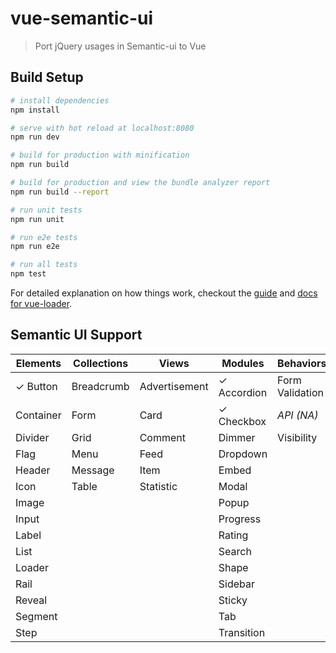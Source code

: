 # vue-semantic-ui

> Port jQuery usages in Semantic-ui to Vue

## Build Setup

``` bash
# install dependencies
npm install

# serve with hot reload at localhost:8080
npm run dev

# build for production with minification
npm run build

# build for production and view the bundle analyzer report
npm run build --report

# run unit tests
npm run unit

# run e2e tests
npm run e2e

# run all tests
npm test
```

For detailed explanation on how things work, checkout the [guide](http://vuejs-templates.github.io/webpack/) and [docs for vue-loader](http://vuejs.github.io/vue-loader).

## Semantic UI Support

|    Elements     |   Collections   |      Views      |     Modules     |     Behaviors      |
|-----------------|-----------------|-----------------|-----------------|--------------------|
| ✓ Button        |  Breadcrumb    |  Advertisement | ✓ Accordion     |   Form Validation  |
|  Container     |  Form          |  Card          | ✓ Checkbox      | *API (NA)*         |
|  Divider       |  Grid          |  Comment       |  Dimmer        |  Visibility       |
|  Flag          |  Menu          |  Feed          |  Dropdown      |                    |
|  Header        |  Message       |  Item          |  Embed         |                    |
|  Icon          |  Table         |  Statistic     |  Modal         |                    |
|  Image         |                 |                 |  Popup         |                    |
|  Input         |                 |                 |  Progress      |                    |
|  Label         |                 |                 |  Rating        |                    |
|  List          |                 |                 |  Search        |                    |
|  Loader        |                 |                 |   Shape         |                    |
|  Rail          |                 |                 |  Sidebar       |                    |
|  Reveal        |                 |                 |  Sticky        |                    |
|  Segment       |                 |                 |  Tab           |                    |
|  Step          |                 |                 |  Transition    |                    |
